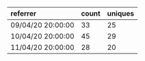 | referrer          | count | uniques |
| :---------------- | :---- | :------ |
| 09/04/20 20:00:00 | 33    | 25      |
| 10/04/20 20:00:00 | 45    | 29      |
| 11/04/20 20:00:00 | 28    | 20      |
